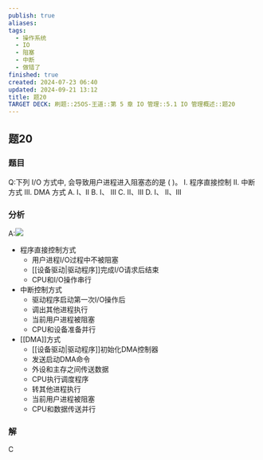 ```yaml
---
publish: true
aliases: 
tags:
  - 操作系统
  - IO
  - 阻塞
  - 中断
  - 做错了
finished: true
created: 2024-07-23 06:40
updated: 2024-09-21 13:12
title: 题20
TARGET DECK: 刷题::25OS-王道::第 5 章 IO 管理::5.1 IO 管理概述::题20
---
```

## 题20
### 题目
Q:下列 I/O 方式中, 会导致用户进程进入阻塞态的是 ( )。
I. 程序直接控制 
II. 中断方式 III. 
DMA 方式
A. I、II 
B. I、 III 
C. II、III 
D. I、 II、III
### 分析
A:![](https://img.hwenyi.tech/202408042027718.webp)
- 程序直接控制方式
  - 用户进程I/O过程中不被阻塞
  - [[设备驱动|驱动程序]]完成I/O请求后结束
  - CPU和I/O操作串行
- 中断控制方式
  - 驱动程序启动第一次I/O操作后
  - 调出其他进程执行
  - 当前用户进程被阻塞
  - CPU和设备准备并行
- [[DMA]]方式
  - [[设备驱动|驱动程序]]初始化DMA控制器
  - 发送启动DMA命令
  - 外设和主存之间传送数据
  - CPU执行调度程序
  - 转其他进程执行
  - 当前用户进程被阻塞
  - CPU和数据传送并行
### 解
C
